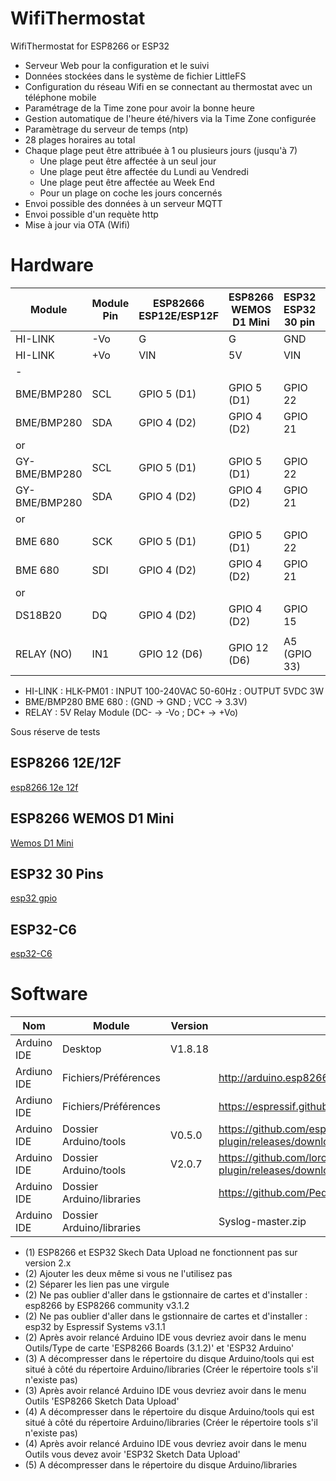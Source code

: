 # WifiThermostat
WifiThermostat for ESP8266 or ESP32
- Serveur Web pour la configuration et le suivi
- Données stockées dans le système de fichier LittleFS 
- Configuration du réseau Wifi en se connectant au thermostat avec un téléphone mobile
- Paramétrage de la Time zone pour avoir la bonne heure
- Gestion automatique de l'heure été/hivers via la Time Zone configurée
- Paramètrage du serveur de temps (ntp)
- 28 plages horaires au total
- Chaque plage peut être attribuée à 1 ou plusieurs jours (jusqu'à 7)
  - Une plage peut être affectée à un seul jour
  - Une plage peut être affectée du Lundi au Vendredi
  - Une plage peut être affectée au Week End
  - Pour un plage on coche les jours concernés
- Envoi possible des données à un serveur MQTT
- Envoi possible d'un requète http
- Mise à jour via OTA (Wifi) 

# Hardware

|    Module     | Module Pin |  ESP82666 <br> ESP12E/ESP12F | ESP8266 <br> WEMOS D1 Mini| ESP32 <br> ESP32 30 pin |  ESP32 <br> ESP32-C6 Mini |
|---------------|------------|--------------|---------------|---------------|---------------|
| HI-LINK       | -Vo        | G            | G            | GND           |  GND          |
| HI-LINK       | +Vo        | VIN          | 5V           | VIN           |  +5V          |
|       -       |            |              |              |               |               |
| BME/BMP280    | SCL        | GPIO 5 (D1)  | GPIO 5 (D1)  | GPIO 22       | GPIO 23 (D5)  |
| BME/BMP280    | SDA        | GPIO 4 (D2)  | GPIO 4 (D2)  | GPIO 21       | GPIO 22 (D4)  |
|      or       |            |              |              |               |               |
| GY-BME/BMP280 | SCL        | GPIO 5 (D1)  | GPIO 5 (D1)  | GPIO 22       | GPIO 23 (D5)  |
| GY-BME/BMP280 | SDA        | GPIO 4 (D2)  | GPIO 4 (D2)  | GPIO 21       | GPIO 22 (D4)  |
|      or       |            |              |              |               |               |
| BME 680       | SCK        | GPIO 5 (D1)  | GPIO 5 (D1)  | GPIO 22       | GPIO 23 (D5)  |
| BME 680       | SDI        | GPIO 4 (D2)  | GPIO 4 (D2)  | GPIO 21       | GPIO 22 (D4)  |
|      or       |            |              |              |               |               |
| DS18B20       |  DQ        | GPIO 4 (D2)  | GPIO 4 (D2)  | GPIO 15       | D10           |
|               |            |              |              |               |               |
| RELAY (NO)    |  IN1       | GPIO 12 (D6) | GPIO 12 (D6) | A5 (GPIO 33)  | idem ?        |

- HI-LINK : HLK-PM01 : INPUT 100-240VAC 50-60Hz : OUTPUT 5VDC 3W
- BME/BMP280 BME 680 : (GND -> GND ; VCC -> 3.3V) 
- RELAY   : 5V Relay Module (DC- -> -Vo ; DC+ -> +Vo)
  
Sous réserve de tests

## ESP8266 12E/12F

[esp8266 12e 12f](docs/esp12e-gpio.png)

## ESP8266 WEMOS D1 Mini

[Wemos D1 Mini](docs/WEMOS-D1-Mini.jpg)

## ESP32 30 Pins

[esp32 gpio](docs/ESP32-dev-kit-30pins-pinout.png)

## ESP32-C6 

[esp32-C6](docs/ESP-C6-Mini.png)

# Software
|       Nom     |         Module            | Version  |  Lien                                                                                           |   Commentaire   | Voir | 
|---------------|---------------------------|----------|-------------------------------------------------------------------------------------------------|-----------------|------|
| Arduino IDE   | Desktop                   | V1.8.18  |                                                                                                 | Pas version 2.x | (1)  |
| Ardiuno IDE   | Fichiers/Préférences      |          | http://arduino.esp8266.com/stable/package_esp8266com_index.json                                 | Pour ESP8266    | (2)  |
| Ardiuno IDE   | Fichiers/Préférences      |          | https://espressif.github.io/arduino-esp32/package_esp32_index.json                              | Pour ESP32      | (2)  |
| Arduino IDE   | Dossier Arduino/tools     | V0.5.0   | https://github.com/esp8266/arduino-esp8266fs-plugin/releases/download/0.5.0/ESP8266FS-0.5.0.zip | Pour ESP8266    | (3)  |
| Arduino IDE   | Dossier Arduino/tools     | V2.0.7   | https://github.com/lorol/arduino-esp32fs-plugin/releases/download/2.0.7/esp32fs.zip             | Pour ESP32      | (4)  |
| Arduino IDE   | Dossier Arduino/libraries |          | https://github.com/Pedroalbuquerque/ESP32WebServer                                              | Pour ESP32      | (5)  |
| Arduino IDE   | Dossier Arduino/libraries |          |                      Syslog-master.zip

- (1) ESP8266 et ESP32 Skech Data Upload ne fonctionnent pas sur version 2.x
- (2) Ajouter les deux même si vous ne l'utilisez pas
- (2) Séparer les lien pas une virgule
- (2) Ne pas oublier d'aller dans le gstionnaire de cartes et d'installer : esp8266 by ESP8266 community v3.1.2
- (2) Ne pas oublier d'aller dans le gstionnaire de cartes et d'installer : esp32 by Espressif Systems v3.1.1
- (2) Après avoir relancé Arduino IDE vous devriez avoir dans le menu Outils/Type de carte 'ESP8266 Boards (3.1.2)' et 'ESP32 Arduino'
- (3) A décompresser dans le répertoire du disque Arduino/tools qui est situé à côté du répertoire Arduino/libraries (Créer le répertoire tools s'il n'existe pas)
- (3) Après avoir relancé Arduino IDE vous devriez avoir dans le menu Outils 'ESP8266 Sketch Data Upload'
- (4) A décompresser dans le répertoire du disque Arduino/tools qui est situé à côté du répertoire Arduino/libraries (Créer le répertoire tools s'il n'existe pas)
- (4) Après avoir relancé Arduino IDE vous devriez avoir dans le menu Outils vous devez avoir 'ESP32 Sketch Data Upload'
- (5) A décompresser dans le répertoire du disque Arduino/libraries
